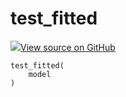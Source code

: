 # test_fitted



[![](https://www.tensorflow.org/images/GitHub-Mark-32px.png)View source on GitHub](https://www.github.com/wandb/client/tree/v0.10.27/wandb/sklearn/utils.py#L69-L102)






<pre><code>test_fitted(
    model
)</code></pre>



